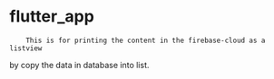 # flutter_app

        This is for printing the content in the firebase-cloud as a listview
by copy the data in database into list.